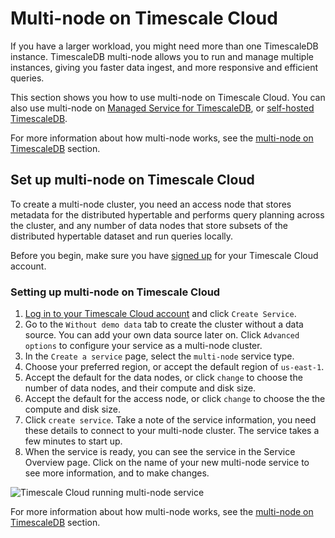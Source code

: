 # Multi-node on Timescale Cloud
If you have a larger workload, you might need more than one TimescaleDB
instance. TimescaleDB multi-node allows you to run and manage multiple
instances, giving you faster data ingest, and more responsive and efficient
queries.

This section shows you how to use multi-node on Timescale Cloud. You can also
use multi-node on [Managed Service for TimescaleDB][multinode-mst], or
[self-hosted TimescaleDB][multinode-timescaledb].

For more information about how multi-node works, see the
[multi-node on TimescaleDB][multinode-timescaledb] section.

## Set up multi-node on Timescale Cloud
To create a multi-node cluster, you need an access node that stores metadata
for the distributed hypertable and performs query planning across the cluster,
and any number of data nodes that store subsets of the distributed hypertable
dataset and run queries locally.

Before you begin, make sure you have [signed up][cloud-signup] for your Timescale Cloud account.

<procedure>

### Setting up multi-node on Timescale Cloud
1. 	[Log in to your Timescale Cloud account][cloud-login] and click
		`Create Service`.
1. 	Go to the `Without demo data` tab to create the cluster without a data
		source. You can add your own data source later on. Click `Advanced options`
	 	to configure your service as a multi-node cluster.
1. 	In the `Create a service` page, select the `multi-node` service type.
1.	Choose your preferred region, or accept the default region of `us-east-1`.
1. 	Accept the default for the data nodes, or click `change` to choose the
		number of data nodes, and their compute and disk size.
1. 	Accept the default for the access node, or click `change` to choose the the
		compute and disk size.
1.	Click `create service`. Take a note of the service information, you need
		these details to connect to your multi-node cluster. The service takes a few
		minutes to start up.
1.	When the service is ready, you can see the service in the Service Overview
		page. Click on the name of your new multi-node service to see more
		information, and to make changes.

<img class="main-content__illustration" src="https://s3.amazonaws.com/assets.timescale.com/docs/images/tsc-running-service-multinode.png" alt="Timescale Cloud running multi-node service"/>

</procedure>

For more information about how multi-node works, see the
[multi-node on TimescaleDB][multinode-timescaledb] section.


[multinode-timescaledb]: timescaledb/how-to-guides/:currentVersion:/multinode-timescaledb
[multinode-mst]: /mst/:currentVersion:/mst-multi-node/
[cloud-login]: https://cloud.timescale.com
[cloud-signup]: https://www.timescale.com/timescale-signup
